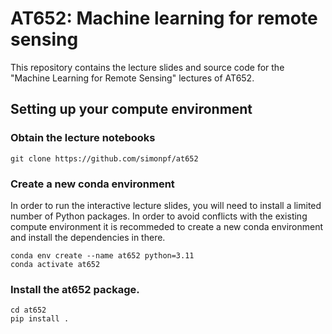 # AT652: Machine learning for remote sensing

This repository contains the lecture slides and source code for the "Machine Learning for Remote Sensing" lectures of AT652.

## Setting up your compute environment

### Obtain the lecture notebooks

``` shellsession
git clone https://github.com/simonpf/at652
```

### Create a new conda environment

In order to run the interactive lecture slides, you will need to install a limited number of Python packages. In order to avoid conflicts with the existing compute environment it is recommeded to create a new conda environment and install the dependencies in there.

``` shellsession
conda env create --name at652 python=3.11
conda activate at652
```

### Install the at652 package.

``` shellsession
cd at652
pip install .
```
